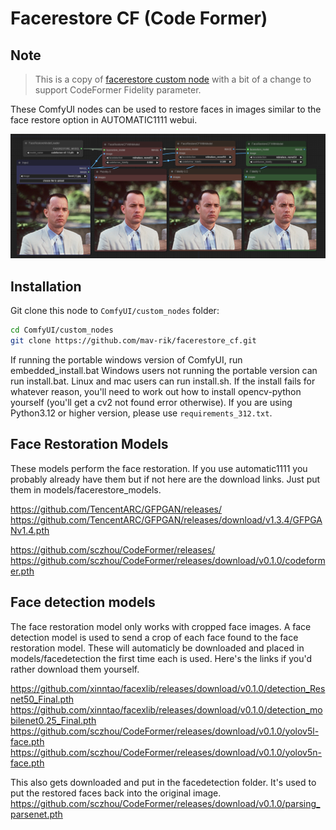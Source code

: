 # Facerestore CF (Code Former)

## Note
> This is a copy of [facerestore custom node](https://civitai.com/models/24690/comfyui-facerestore-node) with a bit of a change to support CodeFormer Fidelity parameter.

These ComfyUI nodes can be used to restore faces in images similar to the face restore option in AUTOMATIC1111 webui.

![Example](./example.png)


## Installation

Git clone this node to `ComfyUI/custom_nodes` folder:

```bash
cd ComfyUI/custom_nodes
git clone https://github.com/mav-rik/facerestore_cf.git
```

If running the portable windows version of ComfyUI, run embedded_install.bat
Windows users not running the portable version can run install.bat. Linux and mac users can run install.sh.
If the install fails for whatever reason, you'll need to work out how to install opencv-python yourself (you'll get a cv2 not found error otherwise).
If you are using Python3.12 or higher version, please use `requirements_312.txt`.



## Face Restoration Models
These models perform the face restoration. If you use automatic1111 you probably already have them but if not here are the download links.
Just put them in models/facerestore_models.

https://github.com/TencentARC/GFPGAN/releases/
https://github.com/TencentARC/GFPGAN/releases/download/v1.3.4/GFPGANv1.4.pth

https://github.com/sczhou/CodeFormer/releases/
https://github.com/sczhou/CodeFormer/releases/download/v0.1.0/codeformer.pth



## Face detection models
The face restoration model only works with cropped face images. A face detection model is used to send a crop of each face found to the face restoration model.
These will automaticly be downloaded and placed in models/facedetection the first time each is used.
Here's the links if you'd rather download them yourself.

https://github.com/xinntao/facexlib/releases/download/v0.1.0/detection_Resnet50_Final.pth
https://github.com/xinntao/facexlib/releases/download/v0.1.0/detection_mobilenet0.25_Final.pth
https://github.com/sczhou/CodeFormer/releases/download/v0.1.0/yolov5l-face.pth
https://github.com/sczhou/CodeFormer/releases/download/v0.1.0/yolov5n-face.pth

This also gets downloaded and put in the facedetection folder. It's used to put the restored faces back into the original image.
https://github.com/sczhou/CodeFormer/releases/download/v0.1.0/parsing_parsenet.pth